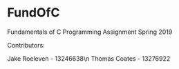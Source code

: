 # FundOfC
Fundamentals of C Programming Assignment Spring 2019

Contributors:

Jake Roeleven - 13246638\n
Thomas Coates - 13276922
